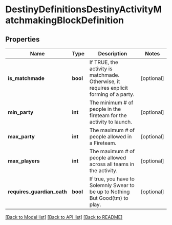 # DestinyDefinitionsDestinyActivityMatchmakingBlockDefinition

## Properties
Name | Type | Description | Notes
------------ | ------------- | ------------- | -------------
**is_matchmade** | **bool** | If TRUE, the activity is matchmade. Otherwise, it requires explicit forming of a party. | [optional] 
**min_party** | **int** | The minimum # of people in the fireteam for the activity to launch. | [optional] 
**max_party** | **int** | The maximum # of people allowed in a Fireteam. | [optional] 
**max_players** | **int** | The maximum # of people allowed across all teams in the activity. | [optional] 
**requires_guardian_oath** | **bool** | If true, you have to Solemnly Swear to be up to Nothing But Good(tm) to play. | [optional] 

[[Back to Model list]](../README.md#documentation-for-models) [[Back to API list]](../README.md#documentation-for-api-endpoints) [[Back to README]](../README.md)


